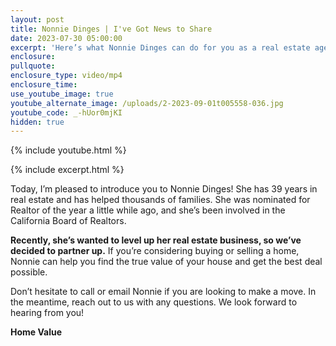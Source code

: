 ```yaml
---
layout: post
title: Nonnie Dinges | I've Got News to Share
date: 2023-07-30 05:00:00
excerpt: 'Here’s what Nonnie Dinges can do for you as a real estate agent. '
enclosure:
pullquote:
enclosure_type: video/mp4
enclosure_time:
use_youtube_image: true
youtube_alternate_image: /uploads/2-2023-09-01t005558-036.jpg
youtube_code: _-hUor0mjKI
hidden: true
---
```

{% include youtube.html %}

{% include excerpt.html %}

Today, I’m pleased to introduce you to Nonnie Dinges! She has 39 years in real estate and has helped thousands of families. She was nominated for Realtor of the year a little while ago, and she’s been involved in the California Board of Realtors.&nbsp;

**Recently, she’s wanted to level up her real estate business, so we’ve decided to partner up.** If you’re considering buying or selling a home, Nonnie can help you find the true value of your house and get the best deal possible.&nbsp;

Don’t hesitate to call or email Nonnie if you are looking to make a move. In the meantime, reach out to us with any questions. We look forward to hearing from you!

**Home Value**<br>​​